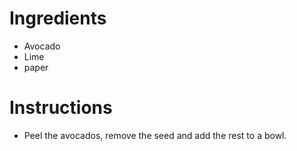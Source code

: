 # Ingredients
- Avocado
- Lime
- paper
# Instructions 
- Peel the avocados, remove the seed and add the rest to a bowl.
